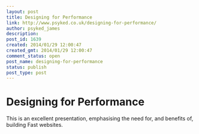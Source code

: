 ```yaml
---
layout: post
title: Designing for Performance
link: http://www.psyked.co.uk/designing-for-performance/
author: psyked_james
description: 
post_id: 1639
created: 2014/01/29 12:00:47
created_gmt: 2014/01/29 12:00:47
comment_status: open
post_name: designing-for-performance
status: publish
post_type: post
---
```


# Designing for Performance

This is an excellent presentation, emphasising the need for, and benefits of, building Fast websites.
